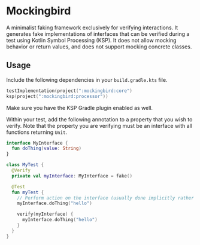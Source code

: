 # Mockingbird

A minimalist faking framework exclusively for verifying interactions. It generates fake
implementations of interfaces that can be verified during a test using Kotlin Symbol Processing
(KSP). It does not allow mocking behavior or return values, and does not support mocking concrete
classes.

## Usage

Include the following dependencies in your `build.gradle.kts` file.

```kotlin
testImplementation(project(":mockingbird:core")
ksp(project(":mockingbird:processor"))
```

Make sure you have the KSP Gradle plugin enabled as well.

Within your test, add the following annotation to a property that you wish to verify. Note that the
property you are verifying must be an interface with all functions returning `Unit`.

```kotlin
interface MyInterface {
  fun doThing(value: String)
}

class MyTest {
  @Verify
  private val myInterface: MyInterface = fake()

  @Test
  fun myTest {
    // Perform action on the interface (usually done implicitly rather than explicitly)
    myInterface.doThing("hello")

    verify(myInterface) {
      myInterface.doThing("hello")
    }
  }
}
```
